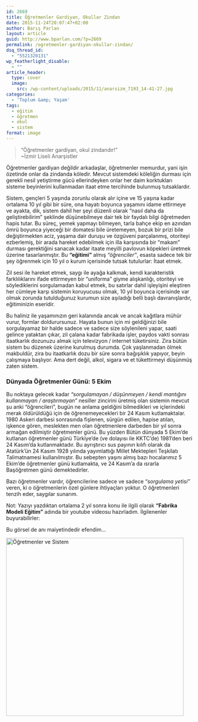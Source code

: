 ```yaml
---
id: 2669
title: Öğretmenler Gardiyan, Okullar Zindan
date: 2015-11-24T20:07:47+02:00
author: Barış Parlan
layout: article
guid: http://www.bparlan.com/?p=2669
permalink: /ogretmenler-gardiyan-okullar-zindan/
dsq_thread_id:
  - "5521320131"
wp_featherlight_disable:
  - ""
article_header:
  type: cover
  image:
    src: /wp-content/uploads/2015/11/anarsizm_7193_14-41-27.jpg
categories:
  - 'Toplum &amp; Yaşam'
tags:
  - eğitim
  - öğretmen
  - okul
  - sistem
format: image
---
```


> &#8220;Öğretmenler gardiyan, okul zindandır!&#8221;  
> ~İzmir Liseli Anarşistler

Öğretmenler gardiyan değildir arkadaşlar, öğretmenler memurdur, yani işin özetinde onlar da zindanda köledir. Mevcut sistemdeki köleliğin durması için gerekli nesil yetiştirme gücü ellerindeyken onlar her daim korktukları sisteme beyinlerini kullanmadan itaat etme tercihinde bulunmuş tutsaklardır.

Sistem, gençleri 5 yaşında zorunlu olarak alır içine ve 15 yaşına kadar ortalama 10 yıl gibi bir süre, ona hayatı boyunca yaşamını idame ettirmeye ve ayakta, dik, sistem dahil her şeyi düzenli olarak &#8220;nasıl daha da geliştirebilirim&#8221; şeklinde düşünebilmeye dair tek bir faydalı bilgi öğretmeden hapis tutar. Bu süreç, yemek yapmayı bilmeyen, tarla bahçe ekip en azından ömrü boyunca yiyeceği bir domatesi bile üretemeyen, bozuk bir prizi bile değiştirmekten aciz, yaşama dair duruşu ve özgüveni parçalanmış, otoriteyi ezberlemiş, bir arada hareket edebilmek için illa karşısında bir &#8220;makam&#8221; durması gerektiğini sanacak kadar itaate meyilli pavlovun köpekleri üretmek üzerine tasarlanmıştır. Bu **&#8220;eğitimi&#8221;** almış _&#8220;öğrenciler&#8221;_, esasta sadece tek bir şey öğrenmek için 10 yıl o kurum içerisinde tutsak tutulurlar: İtaat etmek.

Zil sesi ile hareket etmek, saygı ile ayağa kalkmak, kendi karakteristik farklılıklarını ifade ettirmeyen bir &#8220;uniforma&#8221; giyme alışkanlığı, otoriteyi ve söylediklerini sorgulamadan kabul etmek, bu satırlar dahil işleyişini eleştiren her cümleye karşı sistemin koruyucusu olmak, 10 yıl boyunca içerisinde var olmak zorunda tutulduğunuz kurumun size aşıladığı belli başlı davranışlardır, eğitiminizin eseridir.

Bu haliniz ile yaşamınızın geri kalanında ancak ve ancak kağıtlara mühür vurur, formlar doldurursunuz. Hayata bunun için mi geldiğinizi bile sorgulayamaz bir halde sadece ve sadece size söylenileni yapar, saati gelince yataktan çıkar, zil çalana kadar fabrikada işler, paydos vakti sonrası itaatkarlık dozunuzu almak için televizyon / internet tüketirsiniz. Zira bütün sistem bu düzenek üzerine kurulmuş durumda. Çok yaşlanmadan ölmek makbuldür, zira bu itaatkarlık dozu bir süre sonra bağışıklık yapıyor, beyin çalışmaya başlıyor. Ama dert değil, alkol, sigara ve et tükettirmeyi düşünmüş zaten sistem.

### Dünyada Öğretmenler Günü: 5 Ekim

Bu noktaya gelecek kadar _&#8220;sorgulamayan / düşünmeyen / kendi mantığını kullanmayan / araştırmayan&#8221;_ nesiller zincirini üretmiş olan sistemin mevcut şu anki &#8220;öğrencileri&#8221;, bugün ne anlama geldiğini bilmedikleri ve içlerindeki merak öldürüldüğü için de öğrenemeyecekleri bir 24 Kasım kutlamaktalar. 1980 Askeri darbesi sonrasında fişlenen, sürgün edilen, hapise atılan, işkence gören, meslekten men olan öğretmenlere darbeden bir yıl sonra armağan edilmiştir öğretmenler günü. Bu yüzden Bütün dünyada 5 Ekim&#8217;de kutlanan öğretmenler günü Türkiye&#8217;de (ve dolayısı ile KKTC&#8217;de) 1981&#8217;den beri 24 Kasım&#8217;da kutlanmaktadır. Bu ayrıştırıcı sus payının kılıfı olarak da Atatürk&#8217;ün 24 Kasım 1928 yılında yayımlattığı Millet Mektepleri Teşkilatı Talimatnamesi kullanılmıştır. Bu sebepten yaşını almış bazı hocalarımız 5 Ekim&#8217;de öğretmenler günü kutlamakta, ve 24 Kasım&#8217;a da ısrarla Başöğretmen günü demektedirler.

Bazı öğretmenler vardır, öğrencilerine sadece ve sadece _&#8220;sorgulama yetisi&#8221;_  veren, ki o öğretmenlerin özel günlere ihtiyaçları yoktur. O öğretmenleri tenzih eder, saygılar sunarım.

Not: Yazıyı yazdıktan ortalama 2 yıl sonra konu ile ilgili olarak **&#8220;Fabrika Modeli Eğitim&#8221;** adında bir youtube videosu hazırladım. İlgilenenler buyurabilirler:

<p style="text-align: center;">
</p>

Bu görsel de anı maiyetindedir efendim&#8230;

<img class="aligncenter wp-image-2670 size-full" src="https://i1.wp.com/www.bparlan.com/wp-content/uploads/2015/11/12246719_10153656369641827_6603439009549540303_n.jpg?resize=480%2C480" alt="Öğretmenler ve Sistem" width="480" height="480" srcset="https://i1.wp.com/www.bparlan.com/wp-content/uploads/2015/11/12246719_10153656369641827_6603439009549540303_n.jpg?w=480 480w, https://i1.wp.com/www.bparlan.com/wp-content/uploads/2015/11/12246719_10153656369641827_6603439009549540303_n.jpg?resize=150%2C150 150w, https://i1.wp.com/www.bparlan.com/wp-content/uploads/2015/11/12246719_10153656369641827_6603439009549540303_n.jpg?resize=300%2C300 300w, https://i1.wp.com/www.bparlan.com/wp-content/uploads/2015/11/12246719_10153656369641827_6603439009549540303_n.jpg?resize=160%2C160 160w, https://i1.wp.com/www.bparlan.com/wp-content/uploads/2015/11/12246719_10153656369641827_6603439009549540303_n.jpg?resize=320%2C320 320w" sizes="(max-width: 480px) 100vw, 480px" data-recalc-dims="1" /> 
